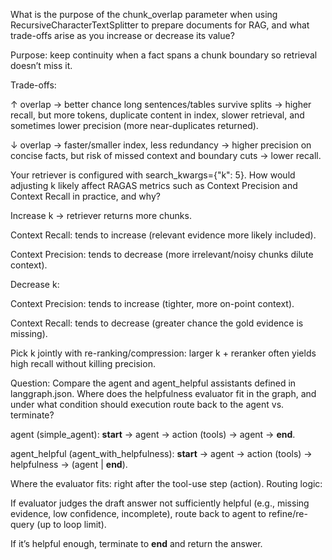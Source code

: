 What is the purpose of the chunk_overlap parameter when using RecursiveCharacterTextSplitter to prepare documents for RAG, and what trade-offs arise as you increase or decrease its value?


Purpose: keep continuity when a fact spans a chunk boundary so retrieval doesn’t miss it.

Trade-offs:

↑ overlap → better chance long sentences/tables survive splits → higher recall, but more tokens, duplicate content in index, slower retrieval, and sometimes lower precision (more near-duplicates returned).

↓ overlap → faster/smaller index, less redundancy → higher precision on concise facts, but risk of missed context and boundary cuts → lower recall.



Your retriever is configured with search_kwargs={"k": 5}. How would adjusting k likely affect RAGAS metrics such as Context Precision and Context Recall in practice, and why?

Increase k → retriever returns more chunks.

Context Recall: tends to increase (relevant evidence more likely included).

Context Precision: tends to decrease (more irrelevant/noisy chunks dilute context).

Decrease k:

Context Precision: tends to increase (tighter, more on-point context).

Context Recall: tends to decrease (greater chance the gold evidence is missing).

Pick k jointly with re-ranking/compression: larger k + reranker often yields high recall without killing precision.


Question:
Compare the agent and agent_helpful assistants defined in langgraph.json. Where does the helpfulness evaluator fit in the graph, and under what condition should execution route back to the agent vs. terminate?

agent (simple_agent): __start__ → agent → action (tools) → agent → __end__.

agent_helpful (agent_with_helpfulness):
__start__ → agent → action (tools) → helpfulness → (agent | __end__).

Where the evaluator fits: right after the tool-use step (action).
Routing logic:

If evaluator judges the draft answer not sufficiently helpful (e.g., missing evidence, low confidence, incomplete), route back to agent to refine/re-query (up to loop limit).

If it’s helpful enough, terminate to __end__ and return the answer.